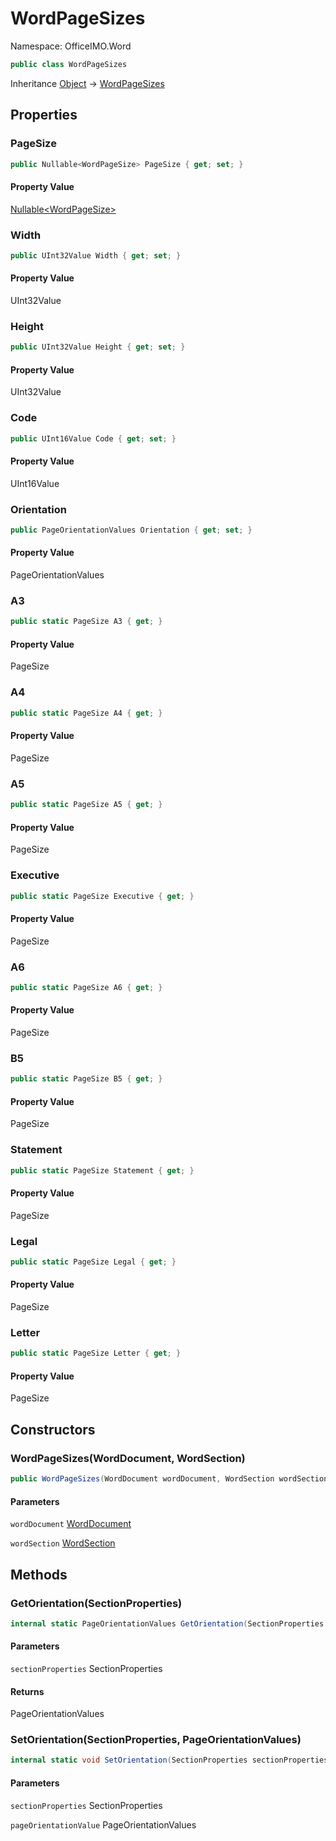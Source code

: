 # WordPageSizes

Namespace: OfficeIMO.Word



```csharp
public class WordPageSizes
```

Inheritance [Object](https://docs.microsoft.com/en-us/dotnet/api/system.object) → [WordPageSizes](./officeimo.word.wordpagesizes.md)

## Properties

### **PageSize**



```csharp
public Nullable<WordPageSize> PageSize { get; set; }
```

#### Property Value

[Nullable&lt;WordPageSize&gt;](https://docs.microsoft.com/en-us/dotnet/api/system.nullable-1)<br>

### **Width**



```csharp
public UInt32Value Width { get; set; }
```

#### Property Value

UInt32Value<br>

### **Height**



```csharp
public UInt32Value Height { get; set; }
```

#### Property Value

UInt32Value<br>

### **Code**



```csharp
public UInt16Value Code { get; set; }
```

#### Property Value

UInt16Value<br>

### **Orientation**



```csharp
public PageOrientationValues Orientation { get; set; }
```

#### Property Value

PageOrientationValues<br>

### **A3**



```csharp
public static PageSize A3 { get; }
```

#### Property Value

PageSize<br>

### **A4**



```csharp
public static PageSize A4 { get; }
```

#### Property Value

PageSize<br>

### **A5**



```csharp
public static PageSize A5 { get; }
```

#### Property Value

PageSize<br>

### **Executive**



```csharp
public static PageSize Executive { get; }
```

#### Property Value

PageSize<br>

### **A6**



```csharp
public static PageSize A6 { get; }
```

#### Property Value

PageSize<br>

### **B5**



```csharp
public static PageSize B5 { get; }
```

#### Property Value

PageSize<br>

### **Statement**



```csharp
public static PageSize Statement { get; }
```

#### Property Value

PageSize<br>

### **Legal**



```csharp
public static PageSize Legal { get; }
```

#### Property Value

PageSize<br>

### **Letter**



```csharp
public static PageSize Letter { get; }
```

#### Property Value

PageSize<br>

## Constructors

### **WordPageSizes(WordDocument, WordSection)**



```csharp
public WordPageSizes(WordDocument wordDocument, WordSection wordSection)
```

#### Parameters

`wordDocument` [WordDocument](./officeimo.word.worddocument.md)<br>

`wordSection` [WordSection](./officeimo.word.wordsection.md)<br>

## Methods

### **GetOrientation(SectionProperties)**



```csharp
internal static PageOrientationValues GetOrientation(SectionProperties sectionProperties)
```

#### Parameters

`sectionProperties` SectionProperties<br>

#### Returns

PageOrientationValues<br>

### **SetOrientation(SectionProperties, PageOrientationValues)**



```csharp
internal static void SetOrientation(SectionProperties sectionProperties, PageOrientationValues pageOrientationValue)
```

#### Parameters

`sectionProperties` SectionProperties<br>

`pageOrientationValue` PageOrientationValues<br>
